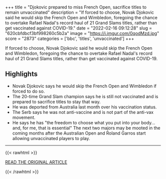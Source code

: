 +++
title = "Djokovic prepared to miss French Open, sacrifice titles to remain unvaccinated"
description = "If forced to choose, Novak Djokovic said he would skip the French Open and Wimbledon, foregoing the chance to overtake Rafael Nadal's record haul of 21 Grand Slams titles, rather than get vaccinated against COVID-19."
date = "2022-02-16 09:12:28"
slug = "620cbfdbcf3bf998260c5b2a"
image = "https://i.imgur.com/0qodMzd.jpg"
score = "2873"
categories = ['bbc', 'titles', 'unvaccinated']
+++

If forced to choose, Novak Djokovic said he would skip the French Open and Wimbledon, foregoing the chance to overtake Rafael Nadal's record haul of 21 Grand Slams titles, rather than get vaccinated against COVID-19.

## Highlights

- Novak Djokovic says he would skip the French Open and Wimbledon if forced to do so.
- The 20-time Grand Slam champion says he is still not vaccinated and is prepared to sacrifice titles to stay that way.
- He was deported from Australia last month over his vaccination status.
- The Serb says he was not anti-vaccine and is not part of the anti-vax movement.
- He says he has "the freedom to choose what you put into your body... and, for me, that is essential" The next two majors may be mooted in the coming months after the Australian Open and Roland Garros start allowing unvaccinated players to play.

---

{{< rawhtml >}}
  <p class="article-category">
    <a target="_blank" href="https://www.cbc.ca/sports/tennis/novak-djokovic-french-open-covid-19-vaccine-1.6352130">READ THE ORIGINAL ARTICLE</a>
  </p>
{{< /rawhtml >}}

